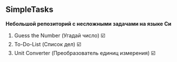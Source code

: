 ## SimpleTasks

**Небольшой репозиторий с несложными задачами на языке Си**

1. Guess the Number (Угадай число) :ballot_box_with_check:
2. To-Do-List (Список дел) :ballot_box_with_check:
3. Unit Converter (Преобразователь единиц измерения) :ballot_box_with_check:
